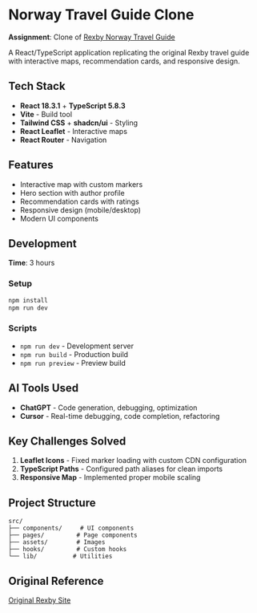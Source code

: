 # Norway Travel Guide Clone

**Assignment**: Clone of [Rexby Norway Travel Guide](https://www.rexby.com/asasteinars/norway)

A React/TypeScript application replicating the original Rexby travel guide with interactive maps, recommendation cards, and responsive design.

## Tech Stack

- **React 18.3.1** + **TypeScript 5.8.3**
- **Vite** - Build tool
- **Tailwind CSS** + **shadcn/ui** - Styling
- **React Leaflet** - Interactive maps
- **React Router** - Navigation

## Features

- Interactive map with custom markers
- Hero section with author profile
- Recommendation cards with ratings
- Responsive design (mobile/desktop)
- Modern UI components

## Development

**Time**: 3 hours

### Setup
```bash
npm install
npm run dev
```

### Scripts
- `npm run dev` - Development server
- `npm run build` - Production build
- `npm run preview` - Preview build

## AI Tools Used

- **ChatGPT** - Code generation, debugging, optimization
- **Cursor** - Real-time debugging, code completion, refactoring

## Key Challenges Solved

1. **Leaflet Icons** - Fixed marker loading with custom CDN configuration
2. **TypeScript Paths** - Configured path aliases for clean imports
3. **Responsive Map** - Implemented proper mobile scaling

## Project Structure

```
src/
├── components/     # UI components
├── pages/         # Page components  
├── assets/        # Images
├── hooks/         # Custom hooks
└── lib/          # Utilities
```

## Original Reference

[Original Rexby Site](https://www.rexby.com/asasteinars/norway)
